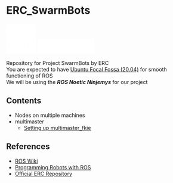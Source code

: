 # ERC_SwarmBots
<img src="assets/img/ERC_logo.png" alt="drawing" height="80"/>
<img src="assets/img/ROS_logo.png" alt="drawing" height="40"/>

Repository for Project SwarmBots by ERC  
You are expected to have [Ubuntu Focal Fossa (20.04)](https://releases.ubuntu.com/focal/) for smooth functioning of ROS  
We will be using the ***ROS Noetic Ninjemys*** for our project
## Contents
- Nodes on multiple machines
- multimaster
  - [Setting up multimaster_fkie](/multimaster/SETUP.md)
## References
- [ROS Wiki](https://wiki.ros.org/)
- [Programming Robots with ROS](/Programming_Robots_with_ROS.pdf)
- [Official ERC Repository](https://github.com/ERC-BPGC/swarm_bots)

<style>
.center {
  width: 10px;
}
</style>
